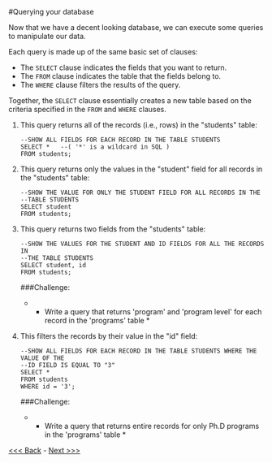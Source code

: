 #Querying your database  

Now that we have a decent looking database, we can execute some queries to manipulate our data.  

Each query is made up of the same basic set of clauses:  
- The `SELECT` clause indicates the fields that you want to return.  
- The `FROM` clause indicates the table that the fields belong to.  
- The `WHERE` clause filters the results of the query.  

Together, the `SELECT` clause essentially creates a new table based on the criteria specified in the `FROM` and `WHERE` clauses.  

1. This query returns all of the records (i.e., rows) in the "students" table:  
	```
	--SHOW ALL FIELDS FOR EACH RECORD IN THE TABLE STUDENTS
	SELECT *   --( '*' is a wildcard in SQL )
	FROM students;
	```  

2. This query returns only the values in the "student" field for all records in the "students" table:  
	```
	--SHOW THE VALUE FOR ONLY THE STUDENT FIELD FOR ALL RECORDS IN THE
	--TABLE STUDENTS
	SELECT student
	FROM students;
	```  

3. This query returns two fields from the "students" table:  
	```
	--SHOW THE VALUES FOR THE STUDENT AND ID FIELDS FOR ALL THE RECORDS IN
	--THE TABLE STUDENTS
	SELECT student, id
	FROM students;
	```  

	###Challenge:  
	* - Write a query that returns 'program' and 'program level' for each record in the 'programs' table *  

4. This filters the records by their value in the "id" field:  
	```
	--SHOW ALL FIELDS FOR EACH RECORD IN THE TABLE STUDENTS WHERE THE VALUE OF THE
	--ID FIELD IS EQUAL TO "3"
	SELECT *
	FROM students
	WHERE id = '3';
	```  

	###Challenge:  
	* - Write a query that returns entire records for only Ph.D programs in the 'programs' table *  

	
[<<< Back](https://github.com/GCDigitalFellows/GCDRI_databases/blob/master/sections/5-foreignkeys.md) - [Next >>>](https://github.com/GCDigitalFellows/GCDRI_databases/blob/master/sections/7-innerjoin.md)